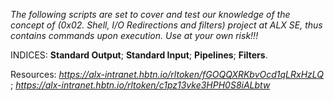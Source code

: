 *The following scripts are set to cover and test our knowledge of the concept of (0x02. Shell, I/O Redirections and filters) project at ALX SE, thus contains commands upon execution. Use at your own risk!!!*

INDICES:
**Standard Output**;
**Standard Input**;
**Pipelines**;
**Filters**.

Resources:
*https://alx-intranet.hbtn.io/rltoken/fGOQQXRKbvOcd1qLRxHzLQ* ;
*https://alx-intranet.hbtn.io/rltoken/c1pz13vke3HPH0S8iALbtw*

